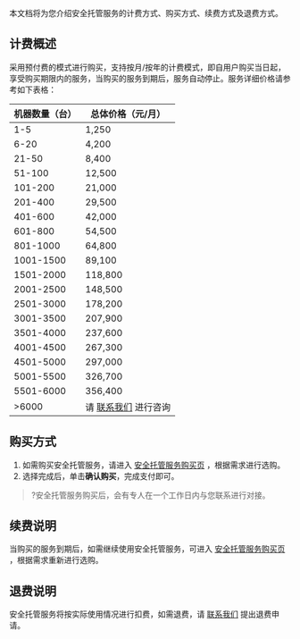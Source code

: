 本文档将为您介绍安全托管服务的计费方式、购买方式、续费方式及退费方式。
## 计费概述
采用预付费的模式进行购买，支持按月/按年的计费模式，即自用户购买当日起，享受购买期限内的服务，当购买的服务到期后，服务自动停止。服务详细价格请参考如下表格：
<table>
<thead>
<tr>
<th>机器数量（台）</th>
<th>总体价格（元/月）</th>
</tr>
</thead>
<tbody><tr>
<td>1-5</td>
<td>1,250</td>
</tr>
<tr>
<td>6-20</td>
<td>4,200</td>
</tr>
<tr>
<td>21-50</td>
<td>8,400</td>
</tr>
<tr>
<td>51-100</td>
<td>12,500</td>
</tr>
<tr>
<td>101-200</td>
<td>21,000</td>
</tr>
<tr>
<td>201-400</td>
<td>29,500</td>
</tr>
<tr>
<td>401-600</td>
<td>42,000</td>
</tr>
<tr>
<td>601-800</td>
<td>54,500</td>
</tr>
<tr>
<td>801-1000</td>
<td>64,800</td>
</tr>
<tr>
<td>1001-1500</td>
<td>89,100</td>
</tr>
<tr>
<td>1501-2000</td>
<td>118,800</td>
</tr>
<tr>
<td>2001-2500</td>
<td>148,500</td>
</tr>
<tr>
<td>2501-3000</td>
<td>178,200</td>
</tr>
<tr>
<td>3001-3500</td>
<td>207,900</td>
</tr>
<tr>
<td>3501-4000</td>
<td>237,600</td>
</tr>
<tr>
<td>4001-4500</td>
<td>267,300</td>
</tr>
<tr>
<td>4501-5000</td>
<td>297,000</td>
</tr>
<tr>
<td>5001-5500</td>
<td>326,700</td>
</tr>
<tr>
<td>5501-6000</td>
<td>356,400</td>
</tr>
<tr>
<td>&gt;6000</td>
<td>请 <a href="https://cloud.tencent.com/act/event/connect-service#/">联系我们</a> 进行咨询</td>
</tr>
</tbody></table>

## 购买方式
1. 如需购买安全托管服务，请进入 [安全托管服务购买页](https://buy.cloud.tencent.com/mss) ，根据需求进行选购。
2. 选择完成后，单击**确认购买**，完成支付即可。
>?安全托管服务购买后，会有专人在一个工作日内与您联系进行对接。

## 续费说明
当购买的服务到期后，如需继续使用安全托管服务，可进入 [安全托管服务购买页](https://buy.cloud.tencent.com/mss) ，根据需求重新进行选购。

## 退费说明
安全托管服务将按实际使用情况进行扣费，如需退费，请 [联系我们](https://cloud.tencent.com/act/event/connect-service) 提出退费申请。
